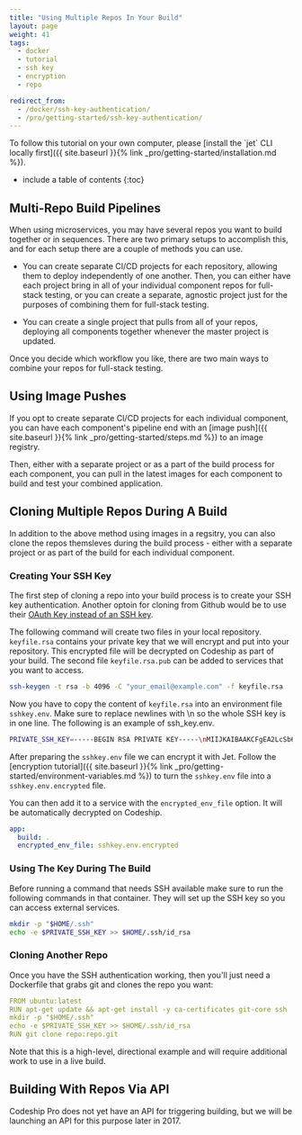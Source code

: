 ```yaml
---
title: "Using Multiple Repos In Your Build"
layout: page
weight: 41
tags:
  - docker
  - tutorial
  - ssh key
  - encryption
  - repo

redirect_from:
  - /docker/ssh-key-authentication/
  - /pro/getting-started/ssh-key-authentication/
---
```


<div class="info-block">
To follow this tutorial on your own computer, please [install the `jet` CLI locally first]({{ site.baseurl }}{% link _pro/getting-started/installation.md %}).
</div>

* include a table of contents
{:toc}

## Multi-Repo Build Pipelines

When using microservices, you may have several repos you want to build together or in sequences. There are two primary setups to accomplish this, and for each setup there are a couple of methods you can use.

- You can create separate CI/CD projects for each repository, allowing them to deploy independently of one another. Then, you can either have each project bring in all of your individual component repos for full-stack testing, or you can create a separate, agnostic project just for the purposes of combining them for full-stack testing.

- You can create a single project that pulls from all of your repos, deploying all components together whenever the master project is updated.

Once you decide which workflow you like, there are two main ways to combine your repos for full-stack  testing.

## Using Image Pushes

If you opt to create separate CI/CD projects for each individual component, you can have each component's pipeline end with an [image push]({{ site.baseurl }}{% link _pro/getting-started/steps.md %}) to an image registry.

Then, either with a separate project or as a part of the build process for each component, you can pull in the latest images for each component to build and test your combined application.

## Cloning Multiple Repos During A Build

In addition to the above method using images in a regsitry, you can also clone the repos themsleves during the build process - either with a separate project or as part of the build for each individual component.

### Creating Your SSH Key

The first step of cloning a repo into your build process is to create your SSH key authentication. Another optoin for cloning from Github would  be to use their [OAuth Key instead of an SSH key](https://github.com/blog/1270-easier-builds-and-deployments-using-git-over-https-and-oauth).

The following command will create two files in your local repository. `keyfile.rsa` contains your private key that we will encrypt and put into your repository. This encrypted file will be decrypted on Codeship as part of your build. The second file `keyfile.rsa.pub` can be added to services that you want to access.

```bash
ssh-keygen -t rsa -b 4096 -C "your_email@example.com" -f keyfile.rsa
```

Now you have to copy the content of `keyfile.rsa` into an environment file `sshkey.env`. Make sure to replace newlines with \n so the whole SSH key is in one line. The following is an example of ssh_key.env.

```bash
PRIVATE_SSH_KEY=-----BEGIN RSA PRIVATE KEY-----\nMIIJKAIBAAKCFgEA2LcSb6INQUVZZ0iZJYYkc8dMHLLqrmtIrzZ...
```

After preparing the `sshkey.env` file we can encrypt it with Jet. Follow the [encryption tutorial]({{ site.baseurl }}{% link _pro/getting-started/environment-variables.md %}) to turn the `sshkey.env` file into a `sshkey.env.encrypted` file.

You can then add it to a service with the `encrypted_env_file` option. It will be automatically decrypted on Codeship.

```yaml
app:
  build: .
  encrypted_env_file: sshkey.env.encrypted
```

### Using The Key During The Build

Before running a command that needs SSH available make sure to run the following commands in that container. They will set up the SSH key so you can access external services.

```bash
mkdir -p "$HOME/.ssh"
echo -e $PRIVATE_SSH_KEY >> $HOME/.ssh/id_rsa
```

### Cloning Another Repo

Once you have the SSH authentication working, then you'll just need a Dockerfile that grabs git and clones the repo you want:

```yaml
FROM ubuntu:latest
RUN apt-get update && apt-get install -y ca-certificates git-core ssh
mkdir -p "$HOME/.ssh"
echo -e $PRIVATE_SSH_KEY >> $HOME/.ssh/id_rsa
RUN git clone repo:repo.git
```

Note that this is a high-level, directional example and will require additional work to use in a live build.

## Building With Repos Via API

Codeship Pro does not yet have an API for triggering building, but we will be launching an API for this purpose later in 2017.
